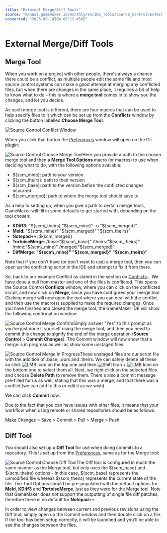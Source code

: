```yaml
---
title: "External Merge/Diff Tools"
source: "manual.gamemaker.io/monthly/en/IDE_Tools/Source_Control/External_Merge_Diff_Tools.htm"
converted: "2025-09-14T04:00:12.458Z"
---
```


# External Merge/Diff Tools

## Merge Tool

When you work on a project with other people, there's always a chance there could be a conflict, as multiple people edit the same file and most source control systems can make a good attempt at merging any conflicted files, but when there are changes in the same place, it requires a bit of help to know what to do – this is where a **merge tool** comes in to show you the changes, and let you decide.

As each merge tool is different, there are four macros that can be used to help specify files to it which can be set up from the **Conflicts** window by clicking the button labelled **Choose Merge Tool**:

![Source Control Conflict Window](../../assets/Images/IDE%20Tools/SCM_ConflictsWindow.png)

When you click that button the [Preferences](../../Setting_Up_And_Version_Information/IDE_Preferences/Plugin_Preferences.md) window will open on the Git plugin:

![Source Control Choose Merge Tool](../../assets/Images/IDE%20Tools/SCM_ChooseMergeTool.png)Here you provide a path to the chosen merge tool and then a **Merge Tool Options** macro (or macros) to use when deciding what to do, with the following options available:

-   ${scm\_mine}: path to your version
-   ${scm\_theirs}: path to their version
-   ${scm\_base}: path to the version before the conflicted changes occurred
-   ${scm\_merged}: path to where the merge tool should save to

As a help to setting up, when you give a path to certain merge tools, GameMaker will fill in some defaults to get started with, depending on the tool chosen:

-   **KDiff3**: "${scm\_theirs} "${scm\_mine}" -o "${scm\_merged}"
-   **Meld**: "${scm\_mine}" "${scm\_merged}" "${scm\_theirs}"
-   **Notepad++**: ${scm\_merged}
-   **TortoiseMerge**: /base:"${scm\_base}" /theirs:"${scm\_theirs}" /mine:"${scm\_mine}" /merged:"${scm\_merged}"
-   **DiffMerge**: **"${scm\_mine}" "${scm\_merged}" "${scm\_theirs}"**

Note that if you don't have (or don't want to use) a merge tool, then you can open up the conflicting script in the IDE and attempt to fix it from there.

So, back to our example Conflict as stated in the section on [Conflicts](Conflicts.md)... We have done a pull from master and one of the files is conflicted. This opens the Source Control **Conflicts** window, where you can click on the conflicted script, and now click on **Merge**, since you have configured your merge tool. Clicking merge will now open the tool where you can deal with the conflict and then use the macro(s) supplied to make the required changes. Once you have finished and closed the merge tool, the GameMaker IDE will show the following confirmation window:

![Source Control Merge Confirm](../../assets/Images/IDE%20Tools/SCM_MergeConfirm.png)Simply answer "Yes" to this prompt as you've just done it yourself using the merge tool, and then you need to commit this change to signify the end of the merge operation (**Source Control** \> **Commit Changes**). The Commit window will now show that a merge is in progress as well as show some unstaged files:

![Source Control Merge In Progress](../../assets/Images/IDE%20Tools/SCM_MergeInProgress.png)These unstaged files are our script file with the addition of .base, .ours and .theirs. We can safely delete all these so click ![LMB Icon](../../assets/Images/Icons/Icon_LMB.png) on the top one and then ![Shift Icon](../../assets/Images/Icons/Icon_Shift.png) + ![LMB Icon](../../assets/Images/Icons/Icon_LMB.png) on the bottom one to select them all. Next, we right click on the selected files and choose **Delete Path** to remove them. There's also a commit message pre-filled for us as well, stating that this was a merge, and that there was a conflict (we can add to this or edit it as we wish).

We can click **Commit** now.

Due to the fact that you can have issues with other files, it means that your workflow when using remote or shared repositories should be as follows:

Make Changes > Save > Commit > Pull > Merge > Push

## Diff Tool

You should also set up a **Diff Tool** for use when doing commits to a repository. This is set up from the [Preferences](../../Setting_Up_And_Version_Information/IDE_Preferences/Plugin_Preferences.md), same as for the Merge tool:

![Source Control Choose Diff Tool](../../assets/Images/IDE%20Tools/SCM_ChooseDiffTool.png)The Diff tool is configured in much the same manner as the Merge tool, but only uses the ${scm\_base} and ${scm\_theirs} options - in this case, ${scm\_base} represents the unmodified file whereas ${scm\_theirs} represents the current state of the file. The Tool Options should be pre-populated with the default options for **Meld**, **KDiff3** and **TortoiseMerge**, just as they were for the Merge tool. Note that GameMaker does _not_ support the outputting of single file diff patches, therefore there is no default for **Notepad++**.

In order to view changes between current and previous revisions using the Diff tool, simply open up the Commit window and then double click on a file. If the tool has been setup correctly, it will be launched and you'll be able to see the changes between the files.